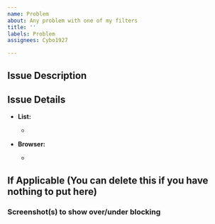 ```yaml
---
name: Problem
about: Any problem with one of my filters
title: ''
labels: Problem
assignees: Cybo1927

---
```


## Issue Description
<!-- Please provide a detailed description of the problem you're having -->

## Issue Details
<!-- The information requested is to help recreate the problem you're having to provide the best fix -->

- **List:**
  - <!-- (e.g. Filters Adaptation) -->

- **Browser:**
  - <!-- (e.g. Firefox) -->

## If Applicable (You can delete this if you have nothing to put here)
### Screenshot(s) to show over/under blocking
